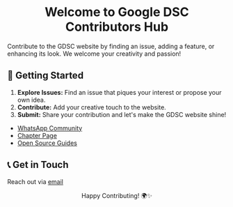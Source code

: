 <h1 align="center">Welcome to Google DSC Contributors Hub</h1>

<p>Contribute to the GDSC website by finding an issue, adding a feature, or enhancing its look. We welcome your creativity and passion!</p>

## 🚀 Getting Started

1. **Explore Issues:** Find an issue that piques your interest or propose your own idea.
2. **Contribute:** Add your creative touch to the website.
3. **Submit:** Share your contribution and let's make the GDSC website shine!


- [WhatsApp Community](https://chat.whatsapp.com/JFMjnJaTSZZD7gyDSSZ8ZM)
- [Chapter Page](https://gdsc.community.dev/comsats-university-lahore-campus/)
- [Open Source Guides](https://opensource.guide/)


## 📞 Get in Touch

Reach out via [email](gdsccuilahore@gmail.com)

<p align="center">
 Happy Contributing! 🌍✨
</p>
